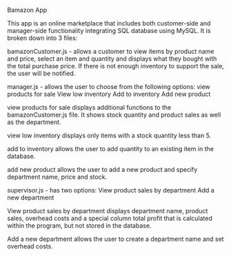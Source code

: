 Bamazon App 

This app is an online marketplace that includes both customer-side and manager-side functionality integrating SQL database using MySQL. It is broken down into 3 files:

bamazonCustomer.js - allows a customer to view items by product name and price, select an item and quantity and displays what they bought with the total purchase price. If there is not enough inventory to support the sale, the user will be notified.

manager.js - allows the user to choose from the following options:
view products for sale
View low inventory
Add to inventory
Add new product

view products for sale displays additional functions to the bamazonCustomer.js file. It shows stock quantity and product sales as well as the department.

view low inventory displays only items with a stock quantity less than 5.

add to inventory allows the user to add quantity to an existing item in the database.

add new product allows the user to add a new product and specify department name, price and stock.

supervisor.js - has two options:
View product sales by department
Add a new department

View product sales by department displays department name, product sales, overhead costs and a special column total profit that is calculated within the program, but not stored in the database.

Add a new department allows the user to create a department name and set overhead costs.